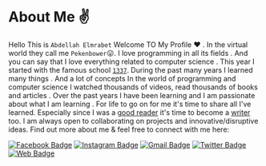 # About Me  ✌️ 

Hello This is `Abdellah Elmrabet` Welcome TO My Profile ❤️ . 
In the virtual world they call me `Pekenbower`😛. 
I love programming in all its fields .
And you can say that I love everything related to computer science .
This year I started with the famous school [`1337`](https://1337.ma/fr/). 
During the past many years I learned many things . And a lot of concepts In the world of programming and computer science
I watched thousands of videos, read thousands of books and articles . 
Over the past years I have been learning and I am passionate about what I am learning .
For life to go on for me it's time to share all I've learned. Especially since I was a [good reader](https://www.goodreads.com/elmrabetabdellah) it's time to become a [writer](https://www.abdellahelmrabet.com) too. I am always open to collaborating on projects and innovative/disruptive ideas. Find out more about me & feel free to connect with me here:

[![Facebook Badge](https://img.shields.io/badge/-Abdellah%20Elmrabet-informational?style=flat-square&logo=facebook&logoColor=white&link=https://www.facebook.com/Elmrabet0)](https://www.facebook.com/Elmrabet0/)
[![Instagram Badge](https://img.shields.io/badge/-Peken_Bower-purple?style=flat-square&logo=instagram&logoColor=white&link=https://instagram.com/Peken_Bower/)](https://instagram.com/Peken_Bower)
[![Gmail Badge](https://img.shields.io/badge/-mail@abdellahelmrabet.com-c14438?style=flat-square&logo=Gmail&logoColor=white&link=mailto:mail@abdellahelmrabet.com)](mailto:mail@abdellahelmrabet.com)
[![Twitter Badge](https://img.shields.io/badge/-Elmrabet_Abde-blue?style=flat-square&logo=Twitter&logoColor=white&link=https://twitter.com/Elmrabet_Abde)](https://twitter.com/Elmrabet_Abde)
[![Web Badge](https://img.shields.io/badge/-www.abdellahelmrabet.com-important?style=flat-square&logo=appveyor&logoColor=white&link=https://www.abdellahelrmabet.com)](https://abdellahelmrabet.com)


